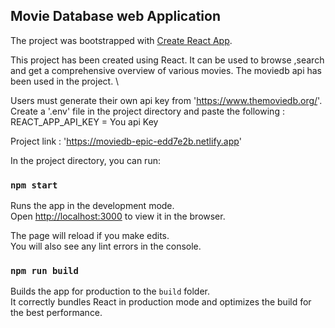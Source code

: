 ## Movie Database web Application

The project was bootstrapped with [Create React App](https://github.com/facebook/create-react-app).

This project has been created using React. It can be used to browse ,search and get a comprehensive overview of various movies. The moviedb api has been used in the project. \

Users must generate their own api key from 'https://www.themoviedb.org/'. Create a '.env' file in the project directory and paste the following : \
REACT_APP_API_KEY = You api Key

Project link : 'https://moviedb-epic-edd7e2b.netlify.app'

In the project directory, you can run:
### `npm start`

Runs the app in the development mode.\
Open [http://localhost:3000](http://localhost:3000) to view it in the browser.

The page will reload if you make edits.\
You will also see any lint errors in the console.

### `npm run build`

Builds the app for production to the `build` folder.\
It correctly bundles React in production mode and optimizes the build for the best performance.

